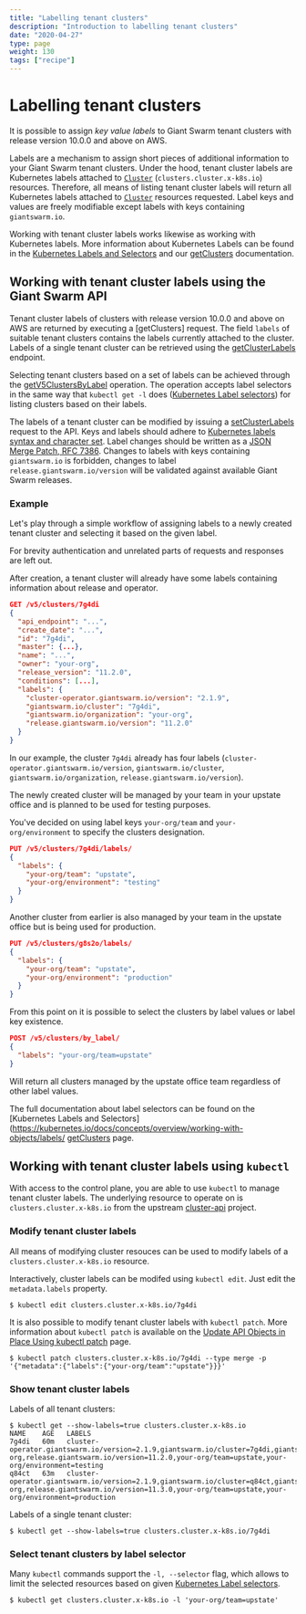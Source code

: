 ```yaml
---
title: "Labelling tenant clusters"
description: "Introduction to labelling tenant clusters"
date: "2020-04-27"
type: page
weight: 130
tags: ["recipe"]
---
```


# Labelling tenant clusters

It is possible to assign *key value labels* to Giant Swarm tenant clusters with release version 10.0.0 and above on AWS.

Labels are a mechanism to assign short pieces of additional information to your Giant Swarm tenant clusters.
Under the hood, tenant cluster labels are Kubernetes labels attached to [`Cluster`](/reference/cp-k8s-api/clusters.cluster.x-k8s.io/) (`clusters.cluster.x-k8s.io`) resources.
Therefore, all means of listing tenant cluster labels will return all Kubernetes labels attached to [`Cluster`](/reference/cp-k8s-api/clusters.cluster.x-k8s.io/) resources requested.
Label keys and values are freely modifiable except labels with keys containing `giantswarm.io`.

Working with tenant cluster labels works likewise as working with Kubernetes labels.
More information about Kubernetes Labels can be found in the [Kubernetes Labels and Selectors](https://kubernetes.io/docs/concepts/overview/working-with-objects/labels/) and our [getClusters](/api/#operation/getClusters) documentation.

## Working with tenant cluster labels using the Giant Swarm API

Tenant cluster labels of clusters with release version 10.0.0 and above on AWS are returned by executing a [getClusters] request.
The field `labels` of suitable tenant clusters contains the labels currently attached to the cluster.
Labels of a single tenant cluster can be retrieved using the [getClusterLabels](/api/#operation/getClusterLabels) endpoint.

Selecting tenant clusters based on a set of labels can be achieved through the [getV5ClustersByLabel](/api/#operation/getV5ClustersByLabel) operation.
The operation accepts label selectors in the same way that `kubectl get -l` does ([Kubernetes Label selectors](https://kubernetes.io/docs/concepts/overview/working-with-objects/labels/#label-selectors)) for listing clusters based on their labels.

The labels of a tenant cluster can be modified by issuing a [setClusterLabels](/api/#operation/setClusterLabels) request to the API.
Keys and labels should adhere to [Kubernetes labels syntax and character set](https://kubernetes.io/docs/concepts/overview/working-with-objects/labels/#syntax-and-character-set).
Label changes should be written as a [JSON Merge Patch, RFC 7386](https://tools.ietf.org/html/rfc7386).
Changes to labels with keys containing `giantswarm.io` is forbidden, changes to label `release.giantswarm.io/version` will be validated against available Giant Swarm releases.

### Example

Let's play through a simple workflow of assigning labels to a newly created tenant cluster and selecting it based on the given label.

For brevity authentication and unrelated parts of requests and responses are left out.

After creation, a tenant cluster will already have some labels containing information about release and operator.

```json
GET /v5/clusters/7g4di
{
  "api_endpoint": "...",
  "create_date": "...",
  "id": "7g4di",
  "master": {...},
  "name": "...",
  "owner": "your-org",
  "release_version": "11.2.0",
  "conditions": [...],
  "labels": {
    "cluster-operator.giantswarm.io/version": "2.1.9",
    "giantswarm.io/cluster": "7g4di",
    "giantswarm.io/organization": "your-org",
    "release.giantswarm.io/version": "11.2.0"
  }
}
```

In our example, the cluster `7g4di` already has four labels (`cluster-operator.giantswarm.io/version`, `giantswarm.io/cluster`, `giantswarm.io/organization`, `release.giantswarm.io/version`).

The newly created cluster will be managed by your team in your upstate office and is planned to be used for testing purposes.

You've decided on using label keys `your-org/team` and `your-org/environment` to specify the clusters designation.

```json
PUT /v5/clusters/7g4di/labels/
{
  "labels": {
    "your-org/team": "upstate",
    "your-org/environment": "testing"
  }
}
```

Another cluster from earlier is also managed by your team in the upstate office but is being used for production.

```json
PUT /v5/clusters/g8s2o/labels/
{
  "labels": {
    "your-org/team": "upstate",
    "your-org/environment": "production"
  }
}
```

From this point on it is possible to select the clusters by label values or label key existence.

```json
POST /v5/clusters/by_label/
{
  "labels": "your-org/team=upstate"
}
```

Will return all clusters managed by the upstate office team regardless of other label values.

The full documentation about label selectors can be found on the [Kubernetes Labels and Selectors](https://kubernetes.io/docs/concepts/overview/working-with-objects/labels/
[getClusters](/api/#operation/getClusters) page.

## Working with tenant cluster labels using `kubectl`

With access to the control plane, you are able to use `kubectl` to manage tenant cluster labels.
The underlying resource to operate on is `clusters.cluster.x-k8s.io` from the upstream [cluster-api](https://cluster-api.sigs.k8s.io/) project.

### Modify tenant cluster labels

All means of modifying cluster resouces can be used to modify labels of a `clusters.cluster.x-k8s.io` resource.

Interactively, cluster labels can be modifed using `kubectl edit`. Just edit the `metadata.labels` property.

```nohighlight
$ kubectl edit clusters.cluster.x-k8s.io/7g4di
```

It is also possible to modify tenant cluster labels with `kubectl patch`.
More information about `kubectl patch` is available on the [Update API Objects in Place Using kubectl patch](https://kubernetes.io/docs/tasks/run-application/update-api-object-kubectl-patch/) page.

```nohighlight
$ kubectl patch clusters.cluster.x-k8s.io/7g4di --type merge -p '{"metadata":{"labels":{"your-org/team":"upstate"}}}'
```

### Show tenant cluster labels

Labels of all tenant clusters:

```nohighlight
$ kubectl get --show-labels=true clusters.cluster.x-k8s.io
NAME    AGE   LABELS
7g4di   60m   cluster-operator.giantswarm.io/version=2.1.9,giantswarm.io/cluster=7g4di,giantswarm.io/organization=my-org,release.giantswarm.io/version=11.2.0,your-org/team=upstate,your-org/environment=testing
q84ct   63m   cluster-operator.giantswarm.io/version=2.1.9,giantswarm.io/cluster=q84ct,giantswarm.io/organization=my-org,release.giantswarm.io/version=11.3.0,your-org/team=upstate,your-org/environment=production
```

Labels of a single tenant cluster:

```nohighlight
$ kubectl get --show-labels=true clusters.cluster.x-k8s.io/7g4di
```

### Select tenant clusters by label selector

Many `kubectl` commands support the `-l, --selector` flag, which allows to limit the selected resources based on given [Kubernetes Label selectors](https://kubernetes.io/docs/concepts/overview/working-with-objects/labels/#label-selectors).

```nohighlight
$ kubectl get clusters.cluster.x-k8s.io -l 'your-org/team=upstate'
```
